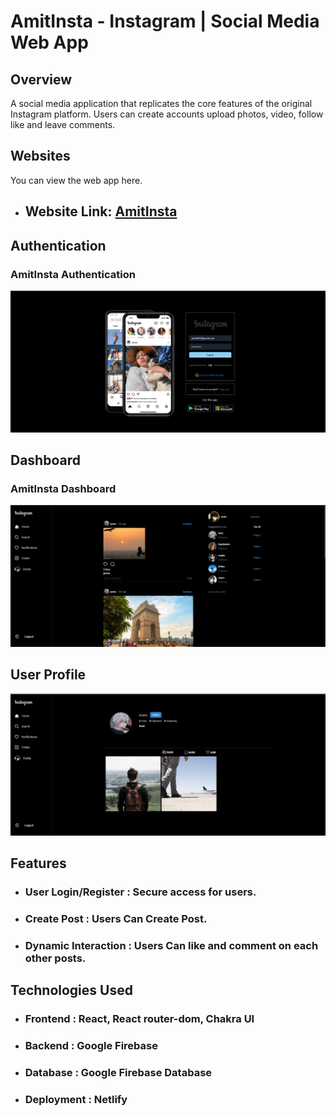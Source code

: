 #  AmitInsta - Instagram | Social Media Web App
## Overview
A social media application that replicates the core features of the original Instagram platform. Users can create accounts 
 upload photos, video, follow like and leave comments.
 ## Websites
 You can view the web app here.
   - ## Website Link: [AmitInsta](https://instasclones.netlify.app)
## Authentication
### AmitInsta Authentication
![image alt](https://github.com/amitku26/InstaClone/blob/5691c8a166d536cc8f50fdc4f217dd3aa2955968/images/Screenshot%202024-11-27%20171149.png)

## Dashboard
### AmitInsta Dashboard
![image alt](https://github.com/amitku26/InstaClone/blob/b7fdeed73b6221a46778d3d2a3a52b143cdf83f2/images/Screenshot%202024-11-27%20171118.png)

## User Profile
![image alt](https://github.com/amitku26/InstaClone/blob/b7fdeed73b6221a46778d3d2a3a52b143cdf83f2/images/Screenshot%202024-11-27%20171222.png)

## Features
- ### User Login/Register : Secure access for users.
- ### Create Post : Users Can Create Post.
- ### Dynamic Interaction : Users Can like and comment on each other posts.
## Technologies Used
- ### Frontend : React, React router-dom, Chakra UI
- ### Backend : Google Firebase
- ### Database : Google Firebase Database
- ### Deployment : Netlify 
